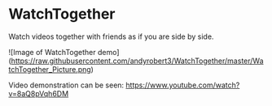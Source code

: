 # WatchTogether
Watch videos together with friends as if you are side by side. 

![Image of WatchTogether demo]
(https://raw.githubusercontent.com/andyrobert3/WatchTogether/master/WatchTogether_Picture.png)

Video demonstration can be seen:
https://www.youtube.com/watch?v=8aQ8pVqh6DM
